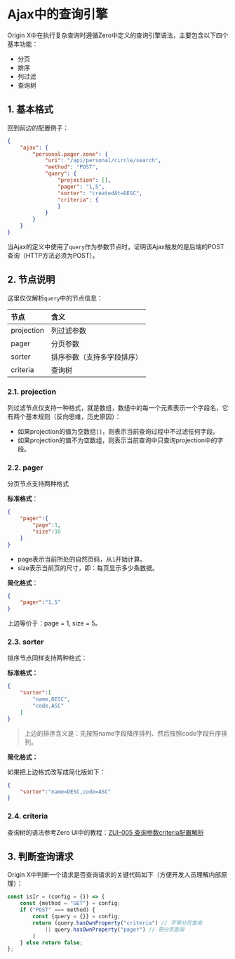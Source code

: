 # Ajax中的查询引擎

Origin X中在执行复杂查询时遵循Zero中定义的查询引擎语法，主要包含以下四个基本功能：

* 分页
* 排序
* 列过滤
* 查询树

## 1. 基本格式

回到前边的配置例子：

```json
{
    "ajax": {
        "personal.pager.zone": {
            "uri": "/api/personal/circle/search",
            "method": "POST",
            "query": {
                "projection": [],
                "pager": "1,5",
                "sorter": "createdAt=DESC",
                "criteria": {
                }
            }
        }
    }
}
```

当Ajax的定义中使用了`query`作为参数节点时，证明该Ajax触发的是后端的POST查询（HTTP方法必须为POST）。

## 2. 节点说明

这里仅仅解析`query`中的节点信息：

| 节点 | 含义 |
| :--- | :--- |
| projection | 列过滤参数 |
| pager | 分页参数 |
| sorter | 排序参数（支持多字段排序） |
| criteria | 查询树 |

### 2.1. projection

列过滤节点仅支持一种格式，就是数组，数组中的每一个元素表示一个字段名，它有两个基本规则（反向思维，历史原因）：

* 如果projection的值为空数组`[]`，则表示当前查询过程中不过滤任何字段。
* 如果projection的值不为空数组，则表示当前查询中只查询projection中的字段。

### 2.2. pager

分页节点支持两种格式

**标准格式**：

```json
{
    "pager":{
        "page":1,
        "size":10
    }
}
```

* page表示当前所处的自然页码，从`1`开始计算。
* size表示当前页的尺寸，即：每页显示多少条数据。

**简化格式**：

```json
{
    "pager":"1,5"
}
```

上边等价于：page = 1, size = 5。

### 2.3. sorter

排序节点同样支持两种格式：

**标准格式：**

```json
{
    "sorter":[
        "name,DESC",
        "code,ASC"
    ]
}
```

> 上边的排序含义是：先按照name字段降序排列、然后按照code字段升序排列。

**简化格式：**

如果把上边格式改写成简化版如下：

```json
{
    "sorter":"name=DESC,code=ASC"
}
```

### 2.4. criteria

查询树的语法参考Zero UI中的教程：[ZUI-005 查询参数criteria配置解析](/zero-ui/1-zero-uiji-ben-jiao-cheng/zui-005-cha-xun-can-shu-criteria-pei-zhi-jie-xi.html)

## 3. 判断查询请求

Origin X中判断一个请求是否查询请求的关键代码如下（方便开发人员理解内部原理）：

```js
const isIr = (config = {}) => {
    const {method = "GET"} = config;
    if ("POST" === method) {
        const {query = {}} = config;
        return (query.hasOwnProperty("criteria") // 不带分页查询
            || query.hasOwnProperty("pager") // 带分页查询
        )
    } else return false;
};
```



